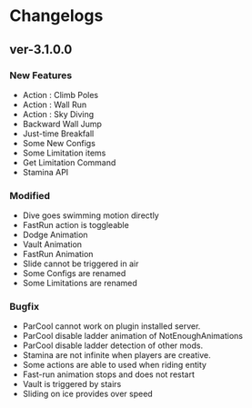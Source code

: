 # Changelogs

## ver-3.1.0.0

### New Features

- Action : Climb Poles
- Action : Wall Run
- Action : Sky Diving
- Backward Wall Jump
- Just-time Breakfall
- Some New Configs
- Some Limitation items
- Get Limitation Command
- Stamina API

### Modified

- Dive goes swimming motion directly
- FastRun action is toggleable
- Dodge Animation
- Vault Animation
- FastRun Animation
- Slide cannot be triggered in air
- Some Configs are renamed
- Some Limitations are renamed

### Bugfix

- ParCool cannot work on plugin installed server.
- ParCool disable ladder animation of NotEnoughAnimations
- ParCool disable ladder detection of other mods.
- Stamina are not infinite when players are creative.
- Some actions are able to used when riding entity
- Fast-run animation stops and does not restart
- Vault is triggered by stairs
- Sliding on ice provides over speed
